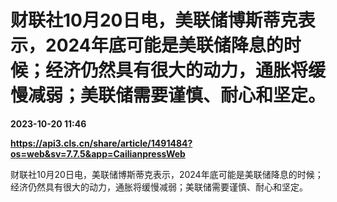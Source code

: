 # 财联社10月20日电，美联储博斯蒂克表示，2024年底可能是美联储降息的时候；经济仍然具有很大的动力，通胀将缓慢减弱；美联储需要谨慎、耐心和坚定。

**2023-10-20 11:46**

**https://api3.cls.cn/share/article/1491484?os=web&sv=7.7.5&app=CailianpressWeb**

财联社10月20日电，美联储博斯蒂克表示，2024年底可能是美联储降息的时候；经济仍然具有很大的动力，通胀将缓慢减弱；美联储需要谨慎、耐心和坚定。